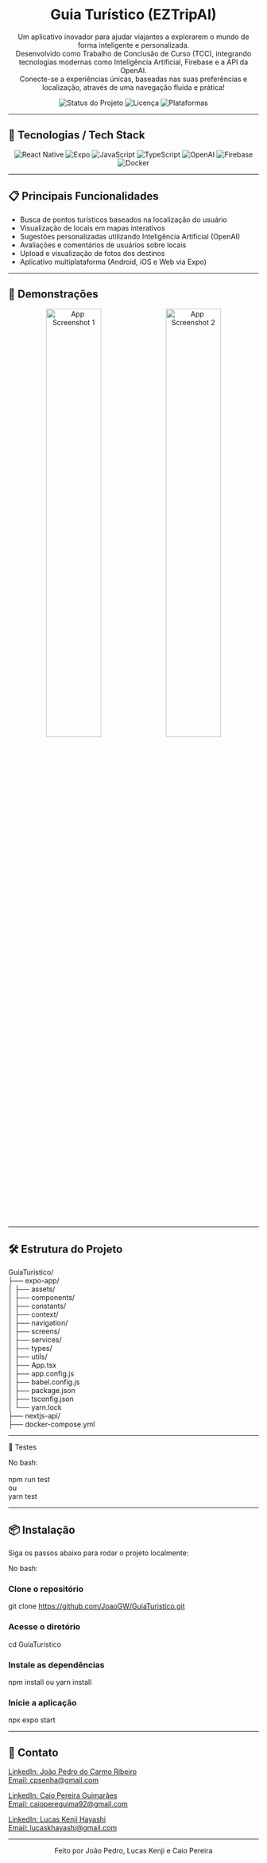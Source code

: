 <h1 align="center">Guia Turístico (EZTripAI)</h1>

<p align="center">
  Um aplicativo inovador para ajudar viajantes a explorarem o mundo de forma inteligente e personalizada.
  <br />
  Desenvolvido como Trabalho de Conclusão de Curso (TCC), integrando tecnologias modernas como Inteligência Artificial, Firebase e a API da OpenAI.
  <br />
  Conecte-se a experiências únicas, baseadas nas suas preferências e localização, através de uma navegação fluida e prática!
</p>

<p align="center">
  <img src="https://img.shields.io/badge/Status-Em%20Desenvolvimento-blue" alt="Status do Projeto" />
  <img src="https://img.shields.io/badge/License-MIT-yellow" alt="Licença" />
  <img src="https://img.shields.io/badge/Platform-Mobile%20&%20Web-green" alt="Plataformas" />
</p>

---

## 🚀 Tecnologias / Tech Stack

<p align="center">
  <img src="https://img.shields.io/badge/React_Native-20232A?style=for-the-badge&logo=react&logoColor=61DAFB" alt="React Native" />
  <img src="https://img.shields.io/badge/Expo-000020?style=for-the-badge&logo=expo&logoColor=white" alt="Expo" />
  <img src="https://img.shields.io/badge/JavaScript-F7DF1E?style=for-the-badge&logo=javascript&logoColor=black" alt="JavaScript" />
  <img src="https://img.shields.io/badge/TypeScript-3178C6?style=for-the-badge&logo=typescript&logoColor=white" alt="TypeScript" />
  <img src="https://img.shields.io/badge/OpenAI-412991?style=for-the-badge&logo=openai&logoColor=white" alt="OpenAI" />
  <img src="https://img.shields.io/badge/Firebase-ffca28?style=for-the-badge&logo=firebase&logoColor=black" alt="Firebase" />
  <img src="https://img.shields.io/badge/Docker-2496ED?style=for-the-badge&logo=docker&logoColor=white" alt="Docker" />
</p>

---

## 📋 Principais Funcionalidades

- Busca de pontos turísticos baseados na localização do usuário
- Visualização de locais em mapas interativos
- Sugestões personalizadas utilizando Inteligência Artificial (OpenAI)
- Avaliações e comentários de usuários sobre locais
- Upload e visualização de fotos dos destinos
- Aplicativo multiplataforma (Android, iOS e Web via Expo)

---

## 📸 Demonstrações

<p align="center">
  <img src="https://github.com/user-attachments/assets/f5ff7915-c5fb-43c3-bae0-19887e8b8161" width="47%" alt="App Screenshot 1" />
  <img src="https://github.com/user-attachments/assets/4c4e4eba-4d50-452c-8e73-adc6a8ed509d" width="47%" alt="App Screenshot 2" />
</p>

---

## 🛠 Estrutura do Projeto

GuiaTuristico/ <br/>
├── expo-app/ <br/>
│   ├── assets/ <br/>
│   ├── components/ <br/>
│   ├── constants/ <br/>
│   ├── context/ <br/>
│   ├── navigation/ <br/>
│   ├── screens/ <br/>
│   ├── services/ <br/>
│   ├── types/ <br/>
│   ├── utils/ <br/>
│   ├── App.tsx <br/>
│   ├── app.config.js <br/>
│   ├── babel.config.js <br/>
│   ├── package.json <br/>
│   ├── tsconfig.json <br/>
│   └── yarn.lock <br/>
├── nextjs-api/ <br/>
├── docker-compose.yml <br/>

---

🧪 Testes

No bash: <br/><br/>
npm run test <br/>
ou <br/>
yarn test <br/>

---

## 📦 Instalação

Siga os passos abaixo para rodar o projeto localmente:

No bash: <br/>

### Clone o repositório
git clone https://github.com/JoaoGW/GuiaTuristico.git

### Acesse o diretório
cd GuiaTuristico

### Instale as dependências
npm install
ou
yarn install

### Inicie a aplicação
npx expo start

---

## 💬 Contato

<a href="https://www.linkedin.com/in/jo%C3%A3o-pedro-do-carmo-ribeiro/">LinkedIn: João Pedro do Carmo Ribeiro</a>
<br/>
<a href="mailto:cpsenha@gmail.com">Email: cpsenha@gmail.com</a>

<a href="https://www.linkedin.com/in/caiopguimaraes/">LinkedIn: Caio Pereira Guimarães</a>
<br/>
<a href="mailto:caiopereguima92@gmail.com">Email: caiopereguima92@gmail.com</a>

<a href="https://www.linkedin.com/in/lucas-k-hayashi/">LinkedIn: Lucas Kenji Hayashi</a>
<br/>
<a href="mailto:lucaskhayashi@gmail.com">Email: lucaskhayashi@gmail.com</a>

---

<p align="center"> Feito por João Pedro, Lucas Kenji e Caio Pereira </p>
